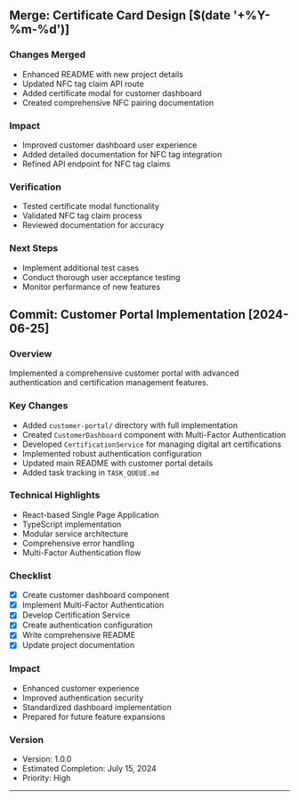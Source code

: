 ## Merge: Certificate Card Design [$(date '+%Y-%m-%d')]

### Changes Merged
- Enhanced README with new project details
- Updated NFC tag claim API route
- Added certificate modal for customer dashboard
- Created comprehensive NFC pairing documentation

### Impact
- Improved customer dashboard user experience
- Added detailed documentation for NFC tag integration
- Refined API endpoint for NFC tag claims

### Verification
- Tested certificate modal functionality
- Validated NFC tag claim process
- Reviewed documentation for accuracy

### Next Steps
- Implement additional test cases
- Conduct thorough user acceptance testing
- Monitor performance of new features

## Commit: Customer Portal Implementation [2024-06-25]

### Overview
Implemented a comprehensive customer portal with advanced authentication and certification management features.

### Key Changes
- Added `customer-portal/` directory with full implementation
- Created `CustomerDashboard` component with Multi-Factor Authentication
- Developed `CertificationService` for managing digital art certifications
- Implemented robust authentication configuration
- Updated main README with customer portal details
- Added task tracking in `TASK_QUEUE.md`

### Technical Highlights
- React-based Single Page Application
- TypeScript implementation
- Modular service architecture
- Comprehensive error handling
- Multi-Factor Authentication flow

### Checklist
- [x] Create customer dashboard component
- [x] Implement Multi-Factor Authentication
- [x] Develop Certification Service
- [x] Create authentication configuration
- [x] Write comprehensive README
- [x] Update project documentation

### Impact
- Enhanced customer experience
- Improved authentication security
- Standardized dashboard implementation
- Prepared for future feature expansions

### Version
- Version: 1.0.0
- Estimated Completion: July 15, 2024
- Priority: High

--- 